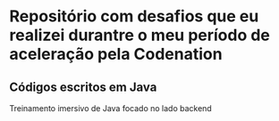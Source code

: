 # Repositório com desafios que eu realizei durantre o meu período de aceleração pela Codenation

## Códigos escritos em Java

Treinamento imersivo de Java focado no lado backend
